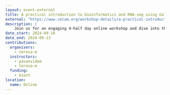```yaml
---
layout: event-external
title: A practical introduction to bioinformatics and RNA-seq using Galaxy
external: "https://www.cecam.org/workshop-details/a-practical-introduction-to-bioinformatics-and-rna-seq-using-galaxy-1359"
description: | 
    Join us for an engaging 4-half day online workshop and dive into the captivating world of RNA-seq data analysis using Galaxy! This hands-on workshop will equip you with the skills to effectively analyze RNA-seq data from start to finish. You will learn about: Galaxy, Quality Control, Mapping and Quantification and Downstream Analysis. Don't miss this opportunity to enhance your bioinformatics skills.
date_start: 2024-09-10
date_end: 2024-09-13
contributions:
  organisers:
    - teresa-m
  instructors:
    - pavanvidem
    - teresa-m
  funding:
    - biont
location:
  name: Online
---
```

